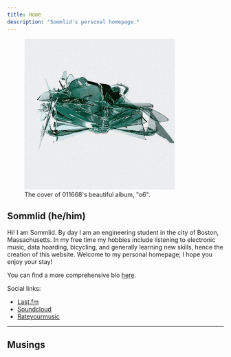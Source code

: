 ```yaml
---
title: Home
description: "Sommlid's personal homepage."
---
```

<figure id="o6">
  <img src="/images/o6.jpg" alt="o6">
  <figcaption>The cover of 011668's beautiful album, "o6".</figcaption>
</figure>
  
## Sommlid (he/him)
  
Hi! I am Sommlid. By day I am an engineering student in the city of Boston, Massachusetts. In my free time my hobbies include listening to electronic music, data hoarding, bicycling, and generally learning new skills, hence the creation of this website. Welcome to my personal homepage; I hope you enjoy your stay!

You can find a more comprehensive bio [here](https://sommlid.rocks/about/).

Social links:
- [Last.fm](https://www.last.fm/user/sommlid "Last.fm")
- [Soundcloud](https://soundcloud.com/sommlid "Soundcloud")
- [Rateyourmusic](https://rateyourmusic.com/~Fjuture "Rateyourmusic")

---

## Musings
